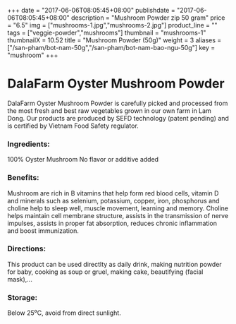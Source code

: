 +++
date = "2017-06-06T08:05:45+08:00"
publishdate = "2017-06-06T08:05:45+08:00"
description = "Mushroom Powder zip 50 gram"
price = "6.5"
img = ["mushrooms-1.jpg","mushrooms-2.jpg"]
product_line = ""
tags = ["veggie-powder","mushrooms"]
thumbnail = "mushrooms-1"
thumbnailX = 10.52
title = "Mushroom Powder (50g)"
weight = 3
aliases = ["/san-pham/bot-nam-50g","/san-pham/bot-nam-bao-ngu-50g"]
key = "mushroom"
+++

# DalaFarm Oyster Mushroom Powder

DalaFarm Oyster Mushroom Powder is carefully picked and processed from the most fresh and best raw vegetables 
grown in our own farm in Lam Dong. Our products are produced by SEFD technology (patent pending) and 
is certified by Vietnam Food Safety regulator.

### Ingredients: 
100% Oyster Mushroom
No flavor or additive added

### Benefits: 
Mushroom are rich in B vitamins that help form red blood cells, vitamin D and minerals such as selenium, potassium, copper, iron,
phosphorus and choline help to sleep well, muscle movement, learning and memory.
Choline helps maintain cell membrane structure, assists in the transmission of nerve impulses, assists in proper fat absorption, reduces chronic inflammation and
boost immunization.

### Directions:  
This product can be used directlty as 
daily drink, making nutrition powder 
for baby, cooking as soup or gruel, 
making cake, beautifying (facial mask),...

### Storage: 
Below 25⁰C, avoid from direct sunlight.

